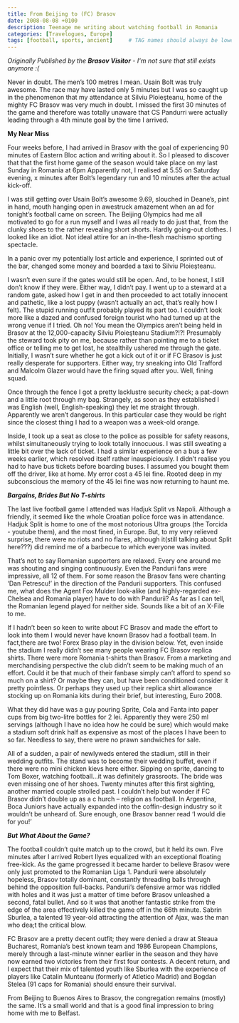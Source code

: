 ```yaml
---
title: From Beijing to (FC) Brasov
date: 2008-08-08 +0100
description: Teenage me writing about watching football in Romania
categories: [Travelogues, Europe]
tags: [football, sports, ancient]     # TAG names should always be lowercase
---
```


*Originally Published by the **Brasov Visitor** - I'm not sure that still exists anymore :(*

Never in doubt. The men’s 100 metres I mean. Usain Bolt was truly awesome. The race may have lasted only 5 minutes but I was so caught up in the phenomenon that my attendance at Silviu Ploieşteanu, home of the mighty FC Brasov was very much in doubt. I missed the first 30 minutes of the game and therefore was totally unaware that CS Pandurri were actually leading through a 4th minute goal by the time I arrived.

**My Near Miss**

Four weeks before, I had arrived in Brasov with the goal of experiencing 90 minutes of Eastern Bloc action and writing about it. So I pleased to discover that that the first home game of the season would take place on my last Sunday in Romania at 6pm Apparently not, I realised at 5.55 on Saturday evening, x minutes after Bolt’s legendary run and 10 minutes after the actual kick-off.

I was still getting over Usain Bolt’s awesome 9.69, slouched in Deane’s, pint in hand, mouth hanging open in awestruck amazement when an ad for tonight’s football came on screen. The Beijing Olympics had me all motivated to go for a run myself and I was all ready to do just that, from the clunky shoes to the rather revealing short shorts. Hardly going-out clothes. I looked like an idiot. Not ideal attire for an in-the-flesh machismo sporting spectacle.

In a panic over my potentially lost article and experience, I sprinted out of the bar, changed some money and boarded a taxi to Silviu Ploieşteanu.

I wasn’t even sure if the gates would still be open. And, to be honest, I still don’t know if they were. Either way, I didn’t pay. I went up to a steward at a random gate, asked how I get in and then proceeded to act totally innocent and pathetic, like a lost puppy (wasn’t actually an act, that’s really how I felt). The stupid running outfit probably played its part too. I couldn’t look more like a dazed and confused foreign tourist who had turned up at the wrong venue if I tried. Oh no! You mean the Olympics aren’t being held in Brasov at the 12,000-capacity Silviu Ploieşteanu Stadium?!?! Presumably the steward took pity on me, because rather than pointing me to a ticket office or telling me to get lost, he stealthily ushered me through the gate. Initially, I wasn’t sure whether he got a kick out of it or if FC Brasov is just really desperate for supporters. Either way, try sneaking into Old Trafford and Malcolm Glazer would have the firing squad after you. Well, fining squad.

Once through the fence I got a pretty lacklustre security check; a pat-down and a little root through my bag. Strangely, as soon as they established I was English (well, English-speaking) they let me straight through. Apparently we aren’t dangerous. In this particular case they would be right since the closest thing I had to a weapon was a week-old orange.

Inside, I took up a seat as close to the police as possible for safety reasons, whilst simultaneously trying to look totally innocuous. I was still sweating a little bit over the lack of ticket. I had a similar experience on a bus a few weeks earlier, which resolved itself rather inauspiciously. I didn’t realise you had to have bus tickets before boarding buses. I assumed you bought them off the driver, like at home. My error cost a 45 lei fine. Rooted deep in my subconscious the memory of the 45 lei fine was now returning to haunt me.

***Bargains, Brides But No T-shirts***

The last live football game I attended was Hadjuk Split vs Napoli. Although a friendly, it seemed like the whole Croatian police force was in attendance. Hadjuk Split is home to one of the most notorious Ultra groups (the Torcida - youtube them), and the most fined, in Europe. But, to my very relieved surprise, there were no riots and no flares, although it(still talking about Split here???) did remind me of a barbecue to which everyone was invited.

That’s not to say Romanian supporters are relaxed. Every one around me was shouting and singing continuously. Even the Pandurii fans were impressive, all 12 of them. For some reason the Brasov fans were chanting ‘Dan Petrescu!’ in the direction of the Pandurii supporters. This confused me, what does the Agent Fox Mulder look-alike (and highly-regarded ex-Chelsea and Romania player) have to do with Pandurii? As far as I can tell, the Romanian legend played for neither side. Sounds like a bit of an X-File to me.

If I hadn’t been so keen to write about FC Brasov and made the effort to look into them I would never have known Brasov had a football team. In fact,there are two! Forex Braso play in the division below. Yet, even inside the stadium I really didn’t see many people wearing FC Brasov replica shirts. There were more Romania t-shirts than Brasov. From a marketing and merchandising perspective the club didn’t seem to be making much of an effort. Could it be that much of their fanbase simply can’t afford to spend so much on a shirt? Or maybe they can, but have been conditioned consider it pretty pointless. Or perhaps they used up their replica shirt allowance stocking up on Romania kits during their brief, but interesting, Euro 2008.

What they did have was a guy pouring Sprite, Cola and Fanta into paper cups from big two-litre bottles for 2 lei. Apparently they were 250 ml servings (although I have no idea how he could be sure) which would make a stadium soft drink half as expensive as most of the places I have been to so far. Needless to say, there were no prawn sandwiches for sale.

All of a sudden, a pair of newlyweds entered the stadium, still in their wedding outfits. The stand was to become their wedding buffet, even if there were no mini chicken kievs here either. Sipping on sprite, dancing to Tom Boxer, watching football...it was definitely grassroots. The bride was even missing one of her shoes. Twenty minutes after this first sighting, another married couple strolled past. I couldn’t help but wonder if FC Brasov didn’t double up as a c hurch – religion as football. In Argentina, Boca Juniors have actually expanded into the coffin-design industry so it wouldn’t be unheard of. Sure enough, one Brasov banner read ‘I would die for you!’

***But What About the Game?***

The football couldn’t quite match up to the crowd, but it held its own. Five minutes after I arrived Robert Ilyes equalized with an exceptional floating free-kick. As the game progressed it became harder to believe Brasov were only just promoted to the Romanian Liga 1. Pandurii were absolutely hopeless, Brasov totally dominant, constantly threading balls through behind the opposition full-backs. Pandurii’s defensive armor was riddled with holes and it was just a matter of time before Brasov unleashed a second, fatal bullet. And so it was that another fantastic strike from the edge of the area effectively killed the game off in the 66th minute. Sabrin Sburlea, a talented 19 year-old attracting the attention of Ajax, was the man who dea;t the critical blow.

FC Brasov are a pretty decent outfit; they were denied a draw at Steaua Bucharest, Romania’s best known team and 1986 European Champions, merely through a last-minute winner earlier in the season and they have now earned two victories from their first four contests. A decent return, and I expect that their mix of talented youth like Sburlea with the experience of players like Catalin Munteanu (formerly of Atletico Madrid) and Bogdan Stelea (91 caps for Romania) should ensure their survival.

From Beijing to Buenos Aires to Brasov, the congregation remains (mostly) the same. It’s a small world and that is a good final impression to bring home with me to Belfast.
